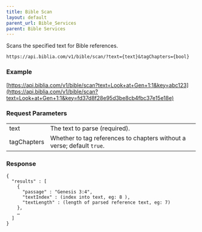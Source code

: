 ```yaml
---
title: Bible Scan
layout: default
parent_url: Bible_Services
parent: Bible Services
---
```

Scans the specified text for Bible references.

    https://api.biblia.com/v1/bible/scan/?text={text}&tagChapters={bool}

### Example

[https://api.biblia.com/v1/bible/scan?text=Look+at+Gen+1:1&key=abc123](https://api.biblia.com/v1/bible/scan?text=Look+at+Gen+1:1&key=fd37d8f28e95d3be8cb4fbc37e15e18e)

### Request Parameters

<table>
<tr><td> text </td><td> The text to parse (required). </td></tr>
<tr><td> tagChapters </td><td> Whether to tag references to chapters without a verse; default <code>true</code>. </td></tr>
</table>

### Response

    {
      "results" : [
        {
          "passage" : "Genesis 3:4",
          "textIndex" : (index into text, eg: 8 ),
          "textLength" : (length of parsed reference text, eg: 7)
        },
        …
      ]
    }
